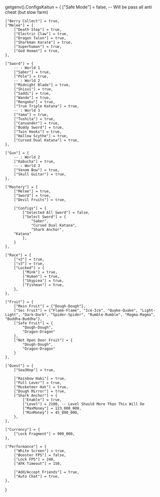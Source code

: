 getgenv().ConfigsKaitun = {
	["Safe Mode"] = false, -- Will be pass all anti cheat (but slow farm)

	["Berry Collect"] = true,
	["Melee"] = {
		["Death Step"] = true,
		["Electric Claw"] = true,
		["Dragon Talon"] = true,
		["Sharkman Karate"] = true,
		["Superhuman"] = true,
		["God Human"] = true,
	},

	["Sword"] = {
		-- : World 1
		["Saber"] = true,
		["Pole"] = true,
		-- : World 2
		["Midnight Blade"] = true,
		["Shisui"] = true,
		["Saddi"] = true,
		["Wando"] = true,
		["Rengoku"] = true,
		["True Triple Katana"] = true,
		-- : World 3
		["Yama"] = true,
		["Tushita"] = true,
		["Canvander"] = true,
		["Buddy Sword"] = true,
		["Twin Hooks"] = true,
		["Hallow Scythe"] = true,
		["Cursed Dual Katana"] = true,
	},

	["Gun"] = {
		-- : World 2
		["Kabucha"] = true,
		-- : World 3
		["Venom Bow"] = true,
		["Skull Guitar"] = true,
	},

	["Mastery"] = {
		["Melee"] = true,
		["Sword"] = true,
		["Devil Fruits"] = true,

		["Configs"] = {
			["Selected All Sword"] = false,
			["Select Sword"] = {
				"Saber",
				"Cursed Dual Katana",
				"Shark Anchor",
        "Katana"
			},
		}
	},

	["Race"] = {
		["v2"] = true,
		["v3"] = true,
		["Locked"] = {
			["Mink"] = true,
			["Human"] = true,
			["Skypiea"] = true,
			["Fishman"] = true,
		},
	},

	["Fruit"] = {
		["Main Fruit"] = {"Dough-Dough"},
		["Sec Fruit"] = {"Flame-Flame", "Ice-Ice", "Quake-Quake", "Light-Light", "Dark-Dark", "Spider-Spider", "Rumble-Rumble", "Magma-Magma", "Buddha-Buddha"},
		["Safe Fruit"] = {
			"Dough-Dough",
			"Dragon-Dragon"
		},
		["Not Open Door Fruit"] = {
			"Dough-Dough",
			"Dragon-Dragon"
		}
	},

	["Quest"] = {
		["Sea3Hop"] = true,
		
		["Rainbow Haki"] = true,
		["Pull Lever"] = true,
		["Musketeer Hat"] = true,
		["Dough Mirror"] = true,
		["Shark Anchor"] = {
			["Enable"] = true,
			["Level"] = 2100, -- Level Should More Than This Will Do
			["MaxMoney"] = 123_000_000,
			["MinMoney"] = 45_890_000,
		},
	},

	["Currency"] = {
		["Lock Fragment"] = 900_000,
	},

	["Performance"] = {
		["White Screen"] = true,
		["Booster FPS"] = false,
		["Lock FPS"] = 240,
		["AFK Timeout"] = 150,
		
		["Add/Accept Friends"] = true,
		["Auto Chat"] = true,
	},
}
